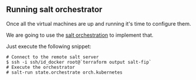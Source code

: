 ## Running salt orchestrator

Once all the virtual machines are up and running it's time to configure them.

We are going to use the [salt orchestration](https://docs.saltstack.com/en/latest/topics/tutorials/states_pt5.html#orchestrate-runner)
to implement that.

Just execute the following snippet:

```
# Connect to the remote salt server
$ ssh -i ssh/id_docker root@`terraform output salt-fip`
# Execute the orchestrator
# salt-run state.orchestrate orch.kubernetes
```

